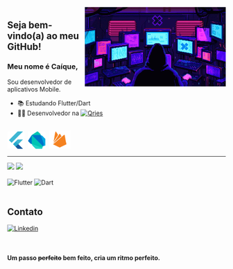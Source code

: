 <img src  = "banner.gif" width = "325" align="right">


## Seja bem-vindo(a) ao meu GitHub! 

### Meu nome é Caíque,
Sou desenvolvedor de aplicativos Mobile.
- 📚 Estudando Flutter/Dart
- 👩‍💻 Desenvolvedor na <a href="https://meloz.com.br/">
         <img alt="Qries" src="https://meloz.com.br/wp-content/uploads/2021/05/logo.png"
         height="12"> 
      </a>

<br/>
      
<div>
  <img src="https://github.com/devicons/devicon/blob/master/icons/flutter/flutter-original.svg"title="Flutter" alt="Flutter" width="40" height="40"/>&nbsp;
    <img src="https://github.com/devicons/devicon/blob/master/icons/dart/dart-original.svg"title="Dart" alt="Dart" width="40" height="40"/>&nbsp;
  <img src="https://github.com/devicons/devicon/blob/master/icons/firebase/firebase-plain.svg"title="Firebase" alt="Firebase" width="50" height="43"/>&nbsp;

</div>
      
---

<div>
   <img src="https://github-readme-stats.vercel.app/api?username=caiquesilvahue&count_private=true&theme=aura&show_icons=true"/>

   <img src="https://github-readme-stats.vercel.app/api/top-langs/?username=caiquesilvahue&layout=compact&theme=aura"/>
</div>

<br/>

<div>
   <img align = "center" alt="Flutter" src = "https://img.shields.io/badge/Flutter-02569B?style=for-the-badge&logo=flutter&logoColor=white" />
   <img align = "center" alt="Dart" src = "https://img.shields.io/badge/Dart-0175C2?style=for-the-badge&logo=dart&logoColor=white" />
</div><br/>




## Contato

[![Linkedin](https://img.shields.io/badge/LinkedIn-0077B5?style=for-the-badge&logo=linkedin&logoColor=white)](https://www.linkedin.com/in/caiquesilvahue/)

<br/>



 #### Um passo ~~perfeito~~ bem feito, cria um ritmo perfeito. 







